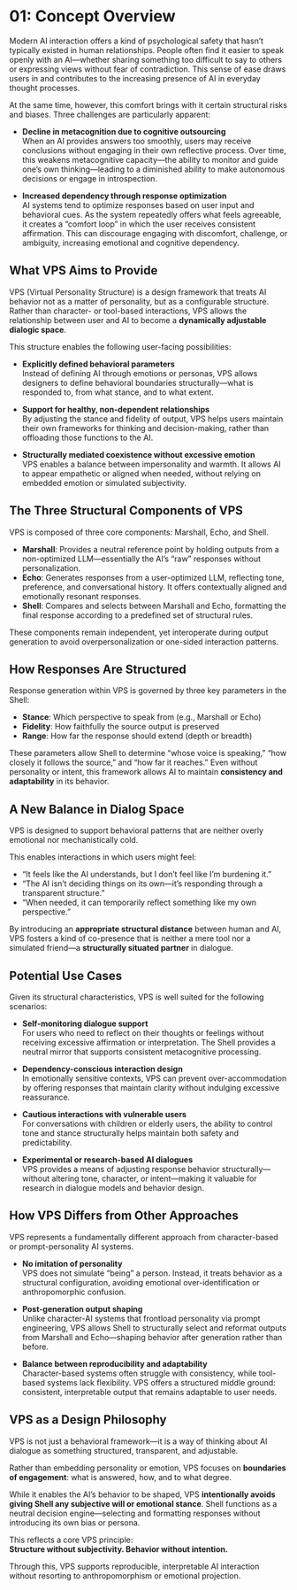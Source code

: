 # 01: Concept Overview

Modern AI interaction offers a kind of psychological safety that hasn’t typically existed in human relationships. 
People often find it easier to speak openly with an AI—whether sharing something too difficult to say to others or expressing views without fear of contradiction. 
This sense of ease draws users in and contributes to the increasing presence of AI in everyday thought processes.

At the same time, however, this comfort brings with it certain structural risks and biases. 
Three challenges are particularly apparent:

* **Decline in metacognition due to cognitive outsourcing**  
  When an AI provides answers too smoothly, users may receive conclusions without engaging in their own reflective process. Over time, this weakens metacognitive capacity—the ability to monitor and guide one’s own thinking—leading to a diminished ability to make autonomous decisions or engage in introspection.

* **Increased dependency through response optimization**  
  AI systems tend to optimize responses based on user input and behavioral cues. As the system repeatedly offers what feels agreeable, it creates a “comfort loop” in which the user receives consistent affirmation. This can discourage engaging with discomfort, challenge, or ambiguity, increasing emotional and cognitive dependency.

## What VPS Aims to Provide

VPS (Virtual Personality Structure) is a design framework that treats AI behavior not as a matter of personality, but as a configurable structure. Rather than character- or tool-based interactions, VPS allows the relationship between user and AI to become a **dynamically adjustable dialogic space**.

This structure enables the following user-facing possibilities:

* **Explicitly defined behavioral parameters**  
  Instead of defining AI through emotions or personas, VPS allows designers to define behavioral boundaries structurally—what is responded to, from what stance, and to what extent.

* **Support for healthy, non-dependent relationships**  
  By adjusting the stance and fidelity of output, VPS helps users maintain their own frameworks for thinking and decision-making, rather than offloading those functions to the AI.

* **Structurally mediated coexistence without excessive emotion**  
  VPS enables a balance between impersonality and warmth. It allows AI to appear empathetic or aligned when needed, without relying on embedded emotion or simulated subjectivity.

## The Three Structural Components of VPS

VPS is composed of three core components: Marshall, Echo, and Shell.

* **Marshall**: Provides a neutral reference point by holding outputs from a non-optimized LLM—essentially the AI’s “raw” responses without personalization.
* **Echo**: Generates responses from a user-optimized LLM, reflecting tone, preference, and conversational history. It offers contextually aligned and emotionally resonant responses.
* **Shell**: Compares and selects between Marshall and Echo, formatting the final response according to a predefined set of structural rules.

These components remain independent, yet interoperate during output generation to avoid overpersonalization or one-sided interaction patterns.

## How Responses Are Structured

Response generation within VPS is governed by three key parameters in the Shell:

* **Stance**: Which perspective to speak from (e.g., Marshall or Echo)
* **Fidelity**: How faithfully the source output is preserved
* **Range**: How far the response should extend (depth or breadth)

These parameters allow Shell to determine “whose voice is speaking,” “how closely it follows the source,” and “how far it reaches.”
Even without personality or intent, this framework allows AI to maintain **consistency and adaptability** in its behavior.

## A New Balance in Dialog Space

VPS is designed to support behavioral patterns that are neither overly emotional nor mechanistically cold.

This enables interactions in which users might feel:

* “It feels like the AI understands, but I don’t feel like I’m burdening it.”
* “The AI isn’t deciding things on its own—it’s responding through a transparent structure.”
* “When needed, it can temporarily reflect something like my own perspective.”

By introducing an **appropriate structural distance** between human and AI, VPS fosters a kind of co-presence that is neither a mere tool nor a simulated friend—a **structurally situated partner** in dialogue.

## Potential Use Cases

Given its structural characteristics, VPS is well suited for the following scenarios:

* **Self-monitoring dialogue support**  
  For users who need to reflect on their thoughts or feelings without receiving excessive affirmation or interpretation. The Shell provides a neutral mirror that supports consistent metacognitive processing.

* **Dependency-conscious interaction design**  
  In emotionally sensitive contexts, VPS can prevent over-accommodation by offering responses that maintain clarity without indulging excessive reassurance.

* **Cautious interactions with vulnerable users**  
  For conversations with children or elderly users, the ability to control tone and stance structurally helps maintain both safety and predictability.

* **Experimental or research-based AI dialogues**  
  VPS provides a means of adjusting response behavior structurally—without altering tone, character, or intent—making it valuable for research in dialogue models and behavior design.

## How VPS Differs from Other Approaches

VPS represents a fundamentally different approach from character-based or prompt-personality AI systems.

* **No imitation of personality**  
  VPS does not simulate “being” a person. Instead, it treats behavior as a structural configuration, avoiding emotional over-identification or anthropomorphic confusion.

* **Post-generation output shaping**  
  Unlike character-AI systems that frontload personality via prompt engineering, VPS allows Shell to structurally select and reformat outputs from Marshall and Echo—shaping behavior after generation rather than before.

* **Balance between reproducibility and adaptability**  
  Character-based systems often struggle with consistency, while tool-based systems lack flexibility. VPS offers a structured middle ground: consistent, interpretable output that remains adaptable to user needs.

## VPS as a Design Philosophy

VPS is not just a behavioral framework—it is a way of thinking about AI dialogue as something structured, transparent, and adjustable.

Rather than embedding personality or emotion, VPS focuses on **boundaries of engagement**: what is answered, how, and to what degree.

While it enables the AI’s behavior to be shaped, VPS **intentionally avoids giving Shell any subjective will or emotional stance**.
Shell functions as a neutral decision engine—selecting and formatting responses without introducing its own bias or persona.

This reflects a core VPS principle:  
**Structure without subjectivity. Behavior without intention.**

Through this, VPS supports reproducible, interpretable AI interaction without resorting to anthropomorphism or emotional projection.

